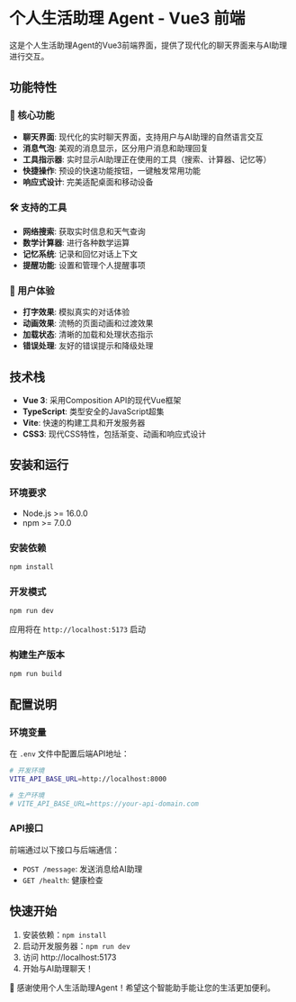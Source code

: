 # 个人生活助理 Agent - Vue3 前端

这是个人生活助理Agent的Vue3前端界面，提供了现代化的聊天界面来与AI助理进行交互。

## 功能特性

### 🚀 核心功能
- **聊天界面**: 现代化的实时聊天界面，支持用户与AI助理的自然语言交互
- **消息气泡**: 美观的消息显示，区分用户消息和助理回复
- **工具指示器**: 实时显示AI助理正在使用的工具（搜索、计算器、记忆等）
- **快捷操作**: 预设的快速功能按钮，一键触发常用功能
- **响应式设计**: 完美适配桌面和移动设备

### 🛠️ 支持的工具
- **网络搜索**: 获取实时信息和天气查询
- **数学计算器**: 进行各种数学运算
- **记忆系统**: 记录和回忆对话上下文
- **提醒功能**: 设置和管理个人提醒事项

### 🎨 用户体验
- **打字效果**: 模拟真实的对话体验
- **动画效果**: 流畅的页面动画和过渡效果
- **加载状态**: 清晰的加载和处理状态指示
- **错误处理**: 友好的错误提示和降级处理

## 技术栈

- **Vue 3**: 采用Composition API的现代Vue框架
- **TypeScript**: 类型安全的JavaScript超集
- **Vite**: 快速的构建工具和开发服务器
- **CSS3**: 现代CSS特性，包括渐变、动画和响应式设计

## 安装和运行

### 环境要求
- Node.js >= 16.0.0
- npm >= 7.0.0

### 安装依赖
```sh
npm install
```

### 开发模式
```sh
npm run dev
```
应用将在 `http://localhost:5173` 启动

### 构建生产版本
```sh
npm run build
```

## 配置说明

### 环境变量
在 `.env` 文件中配置后端API地址：

```bash
# 开发环境
VITE_API_BASE_URL=http://localhost:8000

# 生产环境
# VITE_API_BASE_URL=https://your-api-domain.com
```

### API接口
前端通过以下接口与后端通信：
- `POST /message`: 发送消息给AI助理
- `GET /health`: 健康检查

## 快速开始

1. 安装依赖：`npm install`
2. 启动开发服务器：`npm run dev`
3. 访问 http://localhost:5173
4. 开始与AI助理聊天！

🎉 感谢使用个人生活助理Agent！希望这个智能助手能让您的生活更加便利。
